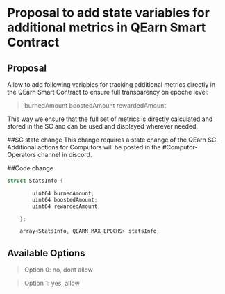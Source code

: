 # Proposal to add state variables for additional metrics in QEarn Smart Contract

## Proposal
Allow to add following variables for tracking additional metrics directly in the QEarn Smart Contract to ensure full transparency on epoche level:

>burnedAmount
>boostedAmount
>rewardedAmount

This way we ensure that the full set of metrics is directly calculated and stored in the SC and can be used and displayed wherever needed.

##SC state change
This change requires a state change of the QEarn SC.
Additional actions for Computors will be posted in the #Computor-Operators channel in discord.

 
##Code change

```c++
struct StatsInfo {

        uint64 burnedAmount;
        uint64 boostedAmount;
        uint64 rewardedAmount;

    };

    array<StatsInfo, QEARN_MAX_EPOCHS> statsInfo;
```

## Available Options
> Option 0: no, dont allow

> Option 1: yes, allow


